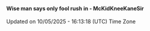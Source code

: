 #### Wise man says only fool rush in - McKidKneeKaneSir
Updated on 10/05/2025 - 16:13:18 (UTC) Time Zone
